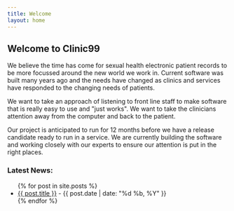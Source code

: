 ```yaml
---
title: Welcome
layout: home
---
```


<h2>Welcome to Clinic99</h2>
<p>We believe the time has come for sexual health electronic patient records to be more focussed around the new world we work in.  Current software was built many years ago and the needs have changed as clinics and services have responded to the changing needs of patients.</p>
<p>
We want to take an approach of listening to front line staff to make software that is really easy to use and "just works".  We want to take the clinicians attention away from the computer and back to the patient.</p>
<p>
Our project is anticipated to run for 12 months before we have a release candidate ready to run in a service.  We are currently building the software and working closely with our experts to ensure our attention is put in the right places.</p>

<h3>Latest News:</h3>
<ul>
  {% for post in site.posts %}
    <li>
      <a href="{{ post.url }}">{{ post.title }}</a>  - {{ post.date | date: "%d %b, %Y" }}
    </li>
  {% endfor %}
</ul>